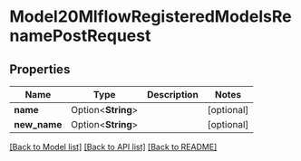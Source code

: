 # Model20MlflowRegisteredModelsRenamePostRequest

## Properties

Name | Type | Description | Notes
------------ | ------------- | ------------- | -------------
**name** | Option<**String**> |  | [optional]
**new_name** | Option<**String**> |  | [optional]

[[Back to Model list]](../README.md#documentation-for-models) [[Back to API list]](../README.md#documentation-for-api-endpoints) [[Back to README]](../README.md)


